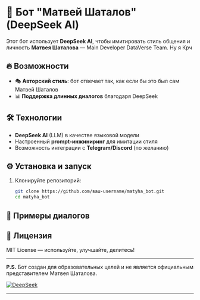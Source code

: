 # 🤖 Бот "Матвей Шаталов" (DeepSeek AI)

Этот бот использует **DeepSeek AI**, чтобы имитировать стиль общения и личность **Матвея Шаталова** — Main Developer DataVerse Team. Ну я Крч

## 🔥 Возможности
- 🎭 **Авторский стиль**: бот отвечает так, как если бы это был сам Матвей Шаталов   
- 📊 **Поддержка длинных диалогов** благодаря DeepSeek  

## 🛠 Технологии
- **DeepSeek AI** (LLM) в качестве языковой модели  
- Настроенный **prompt-инжиниринг** для имитации стиля  
- Возможность интеграции с **Telegram/Discord** (по желанию)  

## ⚙️ Установка и запуск
1. Клонируйте репозиторий:
   ```bash
   git clone https://github.com/ваш-username/matyha_bot.git
   cd matyha_bot
   ```

## 📩 Примеры диалогов



## 📜 Лицензия
MIT License — используйте, улучшайте, делитесь!

---

**P.S.** Бот создан для образовательных целей и не является официальным представителем Матвея Шаталова.  

[![DeepSeek](https://img.shields.io/badge/Powered%20by-DeepSeekAI-blue)](https://deepseek.com)  

---
